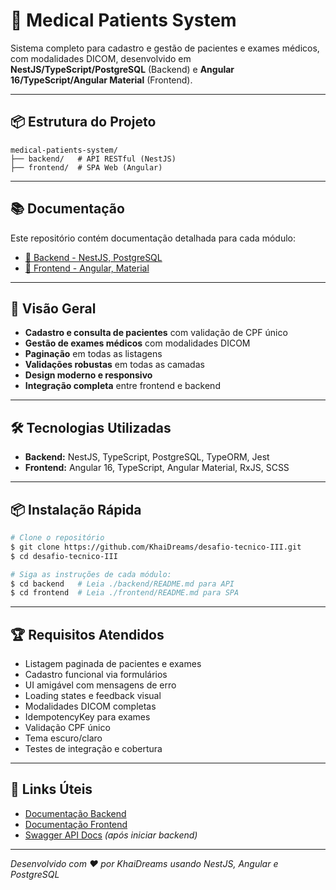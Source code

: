 # 🏥 Medical Patients System

Sistema completo para cadastro e gestão de pacientes e exames médicos, com modalidades DICOM, desenvolvido em **NestJS/TypeScript/PostgreSQL** (Backend) e **Angular 16/TypeScript/Angular Material** (Frontend).

---

## 📦 Estrutura do Projeto

```
medical-patients-system/
├── backend/   # API RESTful (NestJS)
├── frontend/  # SPA Web (Angular)
```

---

## 📚 Documentação

Este repositório contém documentação detalhada para cada módulo:

- [📖 Backend - NestJS, PostgreSQL](./backend/README.md)
- [📖 Frontend - Angular, Material](./frontend/README.md)

---

## 🚀 Visão Geral

- **Cadastro e consulta de pacientes** com validação de CPF único
- **Gestão de exames médicos** com modalidades DICOM
- **Paginação** em todas as listagens
- **Validações robustas** em todas as camadas
- **Design moderno e responsivo**
- **Integração completa** entre frontend e backend

---

## 🛠️ Tecnologias Utilizadas

- **Backend:** NestJS, TypeScript, PostgreSQL, TypeORM, Jest
- **Frontend:** Angular 16, TypeScript, Angular Material, RxJS, SCSS

---

## 📦 Instalação Rápida

```bash
# Clone o repositório
$ git clone https://github.com/KhaiDreams/desafio-tecnico-III.git
$ cd desafio-tecnico-III

# Siga as instruções de cada módulo:
$ cd backend   # Leia ./backend/README.md para API
$ cd frontend  # Leia ./frontend/README.md para SPA
```

---

## 🏆 Requisitos Atendidos

- Listagem paginada de pacientes e exames
- Cadastro funcional via formulários
- UI amigável com mensagens de erro
- Loading states e feedback visual
- Modalidades DICOM completas
- IdempotencyKey para exames
- Validação CPF único
- Tema escuro/claro
- Testes de integração e cobertura

---

## 📂 Links Úteis

- [Documentação Backend](./backend/README.md)
- [Documentação Frontend](./frontend/README.md)
- [Swagger API Docs](http://localhost:3000/api) *(após iniciar backend)*

---

*Desenvolvido com ❤️ por KhaiDreams usando NestJS, Angular e PostgreSQL*
